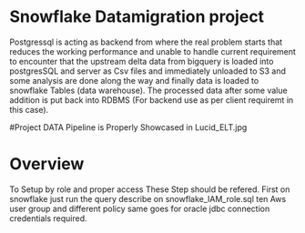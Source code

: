 # Snowflake Datamigration project
Postgressql is acting as backend from where the real problem starts that reduces the working performance and unable to handle current requirement to encounter that the upstream delta data from bigquery is loaded into postgresSQL and server as Csv files and immediately unloaded to S3 and some analysis are done along the way and finally data is loaded to snowflake Tables (data warehouse). The processed data after some value addition is put back into RDBMS (For backend use as per client requiremt in this case).  

#Project DATA Pipeline is Properly Showcased in Lucid_ELT.jpg

# Overview
To Setup by role and proper access These Step should be refered. First on snowflake just run the query describe on snowflake_IAM_role.sql ten Aws user group and different policy same goes for oracle jdbc connection credentials required.

